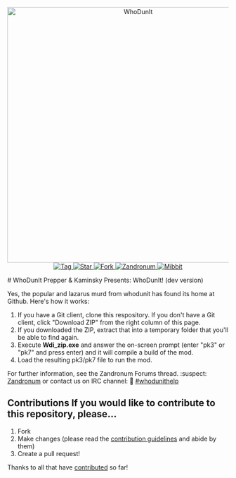 <p align="center"> <img alt="WhoDunIt" src="https://rawgit.com" width="580">
<br>
<a href="https://github.com/Kamenschy/WhoDunit/tags">
<img src="https://img.shields.io/github/tag/Kamenschy/WhoDunit.svg?label=%20tag%20" alt="Tag">
</a>
<a href="https://github.com/Kamenschy/WhoDunit/stargazers">
<img src="http://github-svg-buttons.herokuapp.com/star.svg?user=Kamenschy&repo=WhoDunit&style=flat&background=007ec6" alt="Star">
</a>
<a href="http://github.com/Kamenschy/WhoDunit/fork">
<img src="http://github-svg-buttons.herokuapp.com/fork.svg?user=Kamenschy&repo=WhoDunit&style=flat&background=007ec6" alt="Fork">
</a> 
<a href="https://zandronum.com/forum/viewtopic.php?f=58&t=123&hilit=whodunit+finally">
<img src="https://img.shields.io/badge/Forum%20-zandronum-brightgreen.svg" alt="Zandronum">
</a>
<a href="https://chat.mibbit.com/?server=irc.zandronum.com&channel=%23whodunithelp">
<img src="https://img.shields.io/badge/chat-mibbit-brightgreen.svg" alt="Mibbit">
</a> 
</p>
# WhoDunIt
Prepper & Kaminsky Presents: WhoDunIt! (dev version)

Yes, the popular and lazarus murd from whodunit has found its home at Github. Here's how it works:

1. If you have a Git client, clone this respository. If you don't have a Git client, click "Download ZIP" from the right column of this page.
2. If you downloaded the ZIP, extract that into a temporary folder that you'll be able to find again.
3. Execute **Wdi_zip.exe** and answer the on-screen prompt (enter "pk3" or "pk7" and press enter) and it will compile a build of the mod.
4. Load the resulting pk3/pk7 file to run the mod.

For further information, see the Zandronum Forums thread. :suspect: [Zandronum](https://zandronum.com/forum/viewtopic.php?f=58&t=123&hilit=whodunit+finally)
or contact us on IRC channel: :busts_in_silhouette: [#whodunithelp](https://chat.mibbit.com/?server=irc.zandronum.com&channel=%23whodunithelp)

## Contributions If you would like to contribute to this repository, please... 
1. Fork 
2. Make changes (please read the [contribution guidelines](./.github/CONTRIBUTING.md) and abide by them) 
3. Create a pull request!

Thanks to all that have [contributed](./Whodunit_Beta/Credits/CREDITS.TXT) so far!
